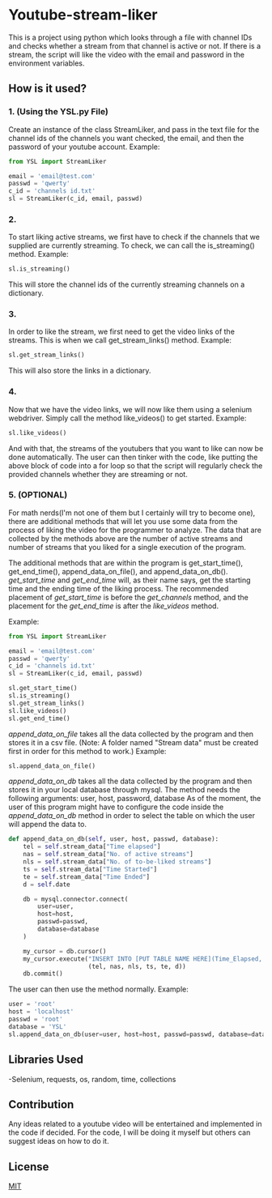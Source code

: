 # Youtube-stream-liker

This is a project using python which looks through a file with channel IDs and checks whether a stream from that channel is active or not. If there is a stream, the script will like the video with the email and password in the environment variables.

## How is it used?
### 1. (Using the YSL.py File)
Create an instance of the class StreamLiker, and pass in the text file for the channel ids of the channels you want checked, the email, and then the password of your youtube account.
Example:
``` python
from YSL import StreamLiker

email = 'email@test.com'
passwd = 'qwerty'
c_id = 'channels id.txt'
sl = StreamLiker(c_id, email, passwd)
```

### 2.
To start liking active streams, we first have to check if the channels that we supplied are currently streaming. To check, we can call the is_streaming() method.
Example:
``` python
sl.is_streaming()
```
This will store the channel ids of the currently streaming channels on a dictionary.

### 3.
In order to like the stream, we first need to get the video links of the streams. This is when we call get_stream_links() method.
Example:
``` python
sl.get_stream_links()
```

This will also store the links in a dictionary.

### 4.
Now that we have the video links, we will now like them using a selenium webdriver. Simply call the method like_videos() to get started.
Example:
``` python
sl.like_videos()
```

And with that, the streams of the youtubers that you want to like can now be done automatically. 
The user can then tinker with the code, like putting the above block of code into a for loop so that the script will regularly check the provided channels whether they are streaming or not.

### 5. (OPTIONAL)
For math nerds(I'm not one of them but I certainly will try to become one), there are additional methods that will let you use some data from the process of liking the video for the programmer to analyze.
The data that are collected by the methods above are the number of active streams and number of streams that you liked for a single execution of the program.

The additional methods that are within the program is get_start_time(),  get_end_time(), append_data_on_file(), and append_data_on_db().
*get_start_time* and *get_end_time* will, as their name says, get the starting time and the ending time of the liking process. The recommended placement of *get_start_time* is before the *get_channels* method, and the placement for the *get_end_time* is after the *like_videos* method.

Example:
```python
from YSL import StreamLiker

email = 'email@test.com'
passwd = 'qwerty'
c_id = 'channels id.txt'
sl = StreamLiker(c_id, email, passwd)

sl.get_start_time()
sl.is_streaming()
sl.get_stream_links()
sl.like_videos()
sl.get_end_time()
```

*append_data_on_file* takes all the data collected by the program and then stores it in a csv file. (Note: A folder named "Stream data" must be created first in order for this method to work.)
Example:
``` python
sl.append_data_on_file()
```

*append_data_on_db* takes all the data collected by the program and then stores it in your local database through mysql.
The method needs the following arguments: user, host, password, database
As of the moment, the user of this program might have to configure the code inside the *append_data_on_db* method in order to select the table on which the user will append the data to.
```python
def append_data_on_db(self, user, host, passwd, database):
    tel = self.stream_data["Time elapsed"]
    nas = self.stream_data["No. of active streams"]
    nls = self.stream_data["No. of to-be-liked streams"]
    ts = self.stream_data["Time Started"]
    te = self.stream_data["Time Ended"]
    d = self.date

    db = mysql.connector.connect(
        user=user,
        host=host,
        passwd=passwd,
        database=database
    )

    my_cursor = db.cursor()
    my_cursor.execute("INSERT INTO [PUT TABLE NAME HERE](Time_Elapsed, Num_active_streams, Num_liked_streams, Time_Started, Time_Ended, Date) VALUES(%s,%s,%s,%s,%s,%s)",
                      (tel, nas, nls, ts, te, d))
    db.commit()
```

The user can then use the method normally.
Example:
```python
user = 'root'
host = 'localhost'
passwd = 'root'
database = 'YSL'
sl.append_data_on_db(user=user, host=host, passwd=passwd, database=database)
```

## Libraries Used

-Selenium, requests, os, random, time, collections

## Contribution

Any ideas related to a youtube video will be entertained and implemented in the code if decided. For the code, I will be doing it myself but others can suggest ideas on how to do it.

## License


[MIT](https://choosealicense.com/licenses/mit/)
